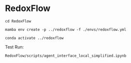 # RedoxFlow

`cd RedoxFlow`

`mamba env create -p ../redoxflow -f ./envs/redoxflow.yml`

`conda activate ../redoxflow`

Test Run:

`RedoxFlow/scripts/agent_interface_local_simplified.ipynb`
